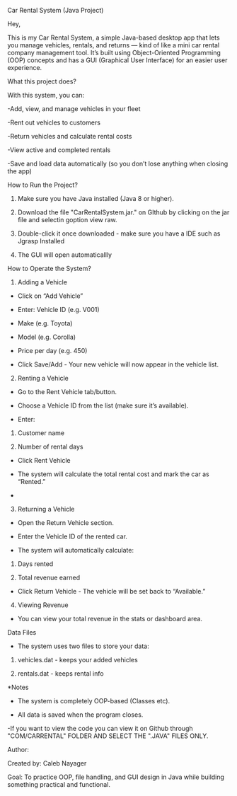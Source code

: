  Car Rental System (Java Project)

Hey, 

This is my Car Rental System, a simple Java-based desktop app that lets you manage vehicles, rentals, and returns — kind of like a mini car rental company management tool.
It’s built using Object-Oriented Programming (OOP) concepts and has a GUI (Graphical User Interface) for an easier user experience.

What this project does?

With this system, you can:

-Add, view, and manage vehicles in your fleet

-Rent out vehicles to customers

-Return vehicles and calculate rental costs

-View active and completed rentals

-Save and load data automatically (so you don’t lose anything when closing the app)

How to Run the Project?

1. Make sure you have Java installed (Java 8 or higher).

2. Download the file "CarRentalSystem.jar." on GIthub by clicking on the jar file and selectin goption view raw.

3. Double-click it once downloaded - make sure you have a IDE such as Jgrasp Installed

4. The GUI will open automaticallly 

How to Operate the System?

1. Adding a Vehicle

- Click on “Add Vehicle”

- Enter: Vehicle ID (e.g. V001)

- Make (e.g. Toyota)

- Model (e.g. Corolla)

- Price per day (e.g. 450)

- Click Save/Add - Your new vehicle will now appear in the vehicle list.
  

 2. Renting a Vehicle
 
- Go to the Rent Vehicle tab/button.

- Choose a Vehicle ID from the list (make sure it’s available).

- Enter:

1. Customer name

2. Number of rental days

- Click Rent Vehicle

- The system will calculate the total rental cost and mark the car as “Rented.”
- 

3. Returning a Vehicle

- Open the Return Vehicle section.

- Enter the Vehicle ID of the rented car.

- The system will automatically calculate:

1. Days rented

2. Total revenue earned

- Click Return Vehicle - The vehicle will be set back to “Available.”

4. Viewing Revenue

- You can view your total revenue in the stats or dashboard area.

Data Files

- The system uses two files to store your data:

1. vehicles.dat - keeps your added vehicles

2. rentals.dat - keeps rental info


*Notes

- The system is completely OOP-based (Classes etc).

- All data is saved when the program closes.

-If you want to view the code you can view it on Github through "COM/CARRENTAL" FOLDER AND SELECT THE ".JAVA" FILES ONLY.

Author:

Created by: Caleb Nayager

Goal: To practice OOP, file handling, and GUI design in Java while building something practical and functional.
